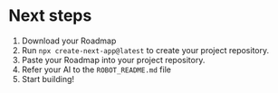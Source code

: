 # Next steps

1. Download your Roadmap
2. Run `npx create-next-app@latest` to create your project repository.
3. Paste your Roadmap into your project repository.
4. Refer your AI to the `ROBOT_README.md` file
5. Start building!
